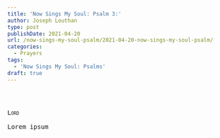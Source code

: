 ```yaml
---
title: 'Now Sings My Soul: Psalm 3:'
author: Joseph Louthan
type: post
publishDate: 2021-04-20
url: /now-sings-my-soul-psalm/2021-04-20-now-sings-my-soul-psalm/
categories:
  - Prayers
tags:
  - 'Now Sings My Soul: Psalms'
draft: true
---
```

<pre>

<pre>
<pre>
<div style="font-variant: small-caps;">Lord</div>
Lorem ipsum
</pre>

